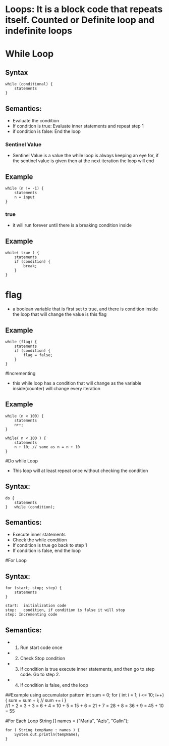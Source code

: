 # Loops: It is a block code that repeats itself. Counted or Definite loop and indefinite loops
# While Loop
## Syntax
	while (conditional) {
		statements
	}
## Semantics:
-	Evaluate the condition
-	If condition is true: Evaluate inner statements and repeat step 1
-	if condition is false: End the loop

### Sentinel Value
- Sentinel Value is a value the while loop is always keeping an eye for, if the sentinel value is given then at the next iteration the loop will end


## Example
	while (n != -1) {
		statements
		n = input
	}
	
### true
-	it will run forever until there is a breaking condition inside

## Example
	while( true ) {
		statements
		if (condition) {
			break;
		}
	}

# flag
-	a boolean variable that is first set to true, and there is condition inside the loop that will change the value is this flag

## Example
	while (flag) {
		statements
		if (condition) {
			flag = false;
		}
	}


#Incrementing
-	this while loop has a condition that will change as the variable inside(counter) will change every iteration

## Example

	while (n < 100) {
		statements
		n++;
	}
	
	while( n < 100 ) {
		statements
		n + 10; // same as n = n + 10
	}
	


#Do while Loop
- This loop will at least repeat once without checking the condition

## Syntax:
	do {
		statements
	}	while (condition);
		
## Semantics:
-	Execute inner statements
-	Check the while condition
-	If condition is true go back to step 1
-	If condition is false, end the loop
		
#For Loop
## Syntax:
	for (start; stop; step) {
		statements
	}
	
	start:	initialization code
	stop:	condition, if condition is false it will stop
	step: Incrementing code 
## Semantics:
- 1. Run start code once 
- 2. Check Stop condition
- 3. If condition is true execute inner statements, and then go to step code. Go to step 2.
- 4. If condition is false, end the loop

##Example using accumulator pattern
	int sum = 0;
	for ( int i = 1; i <= 10; i++) {
		sum = sum + i; // sum += i
	}		
	//1 + 2 = 3 + 3 = 6 + 4 = 10 + 5 = 15 + 6 = 21 + 7 = 28 + 8 = 36 + 9 = 45 + 10 = 55

#For Each Loop
	String [] names = ("Maria", "Azis", "Galin");
	
	for ( String tempName : names ) {
		System.out.println(tempName);
	}
	
	